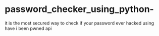 # password_checker_using_python-
 it is the most secured way to check if your password ever hacked  using have i been pwned api 
